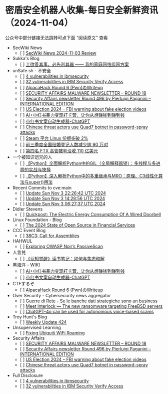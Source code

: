 <h1>密盾安全机器人收集-每日安全新鲜资讯（2024-11-04）</h1>

<p>公众号中部分链接无法跳转可点下面 “阅读原文” 查看</p>

<ul>
<li>SecWiki News
<ul>
<li>[ ] <a href="http://www.sec-wiki.com/?2024-11-03">SecWiki News 2024-11-03 Review</a></li>
</ul></li>
<li>Sukka's Blog
<ul>
<li>[ ] <a href="https://blog.skk.moe/post/home-network-setup/">工欲善其事，必先利其器 —— 我的家庭网络组网方案</a></li>
</ul></li>
<li>unSafe.sh - 不安全
<ul>
<li>[ ] <a href="https://buaq.net/go-270782.html">4 vulnerabilities in ibmsecurity</a></li>
<li>[ ] <a href="https://buaq.net/go-270783.html">32 vulnerabilities in IBM Security Verify Access</a></li>
<li>[ ] <a href="https://buaq.net/go-270778.html">AlpacaHack Round 6 (Pwn)のWriteup</a></li>
<li>[ ] <a href="https://buaq.net/go-270779.html">SECURITY AFFAIRS MALWARE NEWSLETTER – ROUND 18</a></li>
<li>[ ] <a href="https://buaq.net/go-270780.html">Security Affairs newsletter Round 496 by Pierluigi Paganini – INTERNATIONAL EDITION</a></li>
<li>[ ] <a href="https://buaq.net/go-270775.html">US Election 2024 – FBI warning about fake election videos</a></li>
<li>[ ] <a href="https://buaq.net/go-270773.html">AI+小红书暴力变现打卡营，让你从想赚钱到赚到钱</a></li>
<li>[ ] <a href="https://buaq.net/go-270774.html">小红书文案自动生成器-ChatGPT</a></li>
<li>[ ] <a href="https://buaq.net/go-270772.html">Chinese threat actors use Quad7 botnet in password-spray attacks</a></li>
<li>[ ] <a href="https://buaq.net/go-270768.html">Steam 平台 Linux 份额突破 2%</a></li>
<li>[ ] <a href="https://buaq.net/go-270769.html">前三季度全国结婚登记人数减少逾 90 万对</a></li>
<li>[ ] <a href="https://buaq.net/go-270770.html">第四名 FTX 高管被判没收 110 亿美元</a></li>
</ul></li>
<li>一个被知识诅咒的人
<ul>
<li>[ ] <a href="https://blog.csdn.net/nokiaguy/article/details/143449288">【Python】全面解析Python中的GIL（全局解释器锁）：多线程与多进程的实战与抉择</a></li>
<li>[ ] <a href="https://blog.csdn.net/nokiaguy/article/details/143449263">【Python】深入解析Python中的多重继承与MRO：原理、C3线性化算法与super()用法</a></li>
</ul></li>
<li>Recent Commits to cve:main
<ul>
<li>[ ] <a href="https://github.com/trickest/cve/commit/545cda447fe3d3ed162bd6334363a83c4c768771">Update Sun Nov  3 22:26:42 UTC 2024</a></li>
<li>[ ] <a href="https://github.com/trickest/cve/commit/55e7458dce29ffd7ada77995298a3e86e0155667">Update Sun Nov  3 14:28:56 UTC 2024</a></li>
<li>[ ] <a href="https://github.com/trickest/cve/commit/a98cd95e7f55bc5ffdf1a1f04b5a5f196a07da96">Update Sun Nov  3 06:27:37 UTC 2024</a></li>
</ul></li>
<li>Didier Stevens
<ul>
<li>[ ] <a href="https://blog.didierstevens.com/2024/11/03/quickpost-the-electric-energy-consumption-of-a-wired-doorbell/">Quickpost: The Electric Energy Consumption Of A Wired Doorbell</a></li>
</ul></li>
<li>Linux Foundation - Blog
<ul>
<li>[ ] <a href="https://www.linuxfoundation.org/blog/iwb-2024-state-of-open-source-financial-services">The 2024 State of Open Source in Financial Services</a></li>
</ul></li>
<li>CCC Event Blog
<ul>
<li>[ ] <a href="https://events.ccc.de/2024/11/03/38c3-call-for-assemblies/">38C3: Call for Assemblies</a></li>
</ul></li>
<li>HAHWUL
<ul>
<li>[ ] <a href="https://www.hahwul.com/2024/11/03/passivescan-in-owasp-noir/">Exploring OWASP Noir’s PassiveScan</a></li>
</ul></li>
<li>人言兑
<ul>
<li>[ ] <a href="https://blog.axiaoxin.com/post/howto-resolve-anxiety/">《认知觉醒》读书笔记：如何与焦虑和解</a></li>
</ul></li>
<li>黑海洋 - WIKI
<ul>
<li>[ ] <a href="https://blog.upx8.com/4380">AI+小红书暴力变现打卡营，让你从想赚钱到赚到钱</a></li>
<li>[ ] <a href="https://blog.upx8.com/4379">小红书文案自动生成器-ChatGPT</a></li>
</ul></li>
<li>CTFするぞ
<ul>
<li>[ ] <a href="https://ptr-yudai.hatenablog.com/entry/2024/11/03/233033">AlpacaHack Round 6 (Pwn)のWriteup</a></li>
</ul></li>
<li>Over Security - Cybersecurity news aggregator
<ul>
<li>[ ] <a href="https://guerredirete.substack.com/p/guerre-di-rete-se-le-banche-dati">Guerre di Rete - Se le banche dati strategiche sono un business</a></li>
<li>[ ] <a href="https://www.bleepingcomputer.com/news/security/meet-interlock-the-new-ransomware-targeting-freebsd-servers/">Meet Interlock — The new ransomware targeting FreeBSD servers</a></li>
<li>[ ] <a href="https://www.bleepingcomputer.com/news/security/chatgpt-4o-can-be-used-for-autonomous-voice-based-scams/">ChatGPT-4o can be used for autonomous voice-based scams</a></li>
</ul></li>
<li>Troy Hunt's Blog
<ul>
<li>[ ] <a href="https://www.troyhunt.com/weekly-update-424/">Weekly Update 424</a></li>
</ul></li>
<li>Unsupervised Learning
<ul>
<li>[ ] <a href="https://danielmiessler.com/p/fixing-ubiquiti-wifi-roaming">Fixing Ubiquiti WiFi Roaming</a></li>
</ul></li>
<li>Security Affairs
<ul>
<li>[ ] <a href="https://securityaffairs.com/170532/malware/security-affairs-malware-newsletter-round-18.html">SECURITY AFFAIRS MALWARE NEWSLETTER – ROUND 18</a></li>
<li>[ ] <a href="https://securityaffairs.com/170525/breaking-news/security-affairs-newsletter-round-496-by-pierluigi-paganini-international-edition.html">Security Affairs newsletter Round 496 by Pierluigi Paganini – INTERNATIONAL EDITION</a></li>
<li>[ ] <a href="https://securityaffairs.com/170514/security/us-election-2024-fbi-warning-about-fake-election-videos.html">US Election 2024 – FBI warning about fake election videos</a></li>
<li>[ ] <a href="https://securityaffairs.com/170503/malware/quad7-botnet-used-by-chinese-threat-actors.html">Chinese threat actors use Quad7 botnet in password-spray attacks</a></li>
</ul></li>
<li>Full Disclosure
<ul>
<li>[ ] <a href="https://seclists.org/fulldisclosure/2024/Nov/1">4 vulnerabilities in ibmsecurity</a></li>
<li>[ ] <a href="https://seclists.org/fulldisclosure/2024/Nov/0">32 vulnerabilities in IBM Security Verify Access</a></li>
</ul></li>
</ul>
